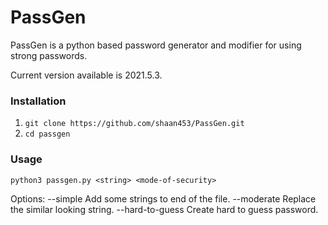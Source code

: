 # PassGen
PassGen is a python based password generator and modifier for using strong passwords.

Current version available is 2021.5.3.

### Installation
1. `git clone https://github.com/shaan453/PassGen.git`
2. `cd passgen`

### Usage 
`python3 passgen.py <string> <mode-of-security>`

Options:
  --simple				      Add some strings to end of the file.
	--moderate				    Replace the similar looking string.
	--hard-to-guess			  Create hard to guess password. 
